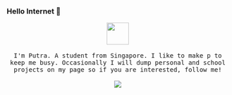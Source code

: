 ### Hello Internet 👋

<p align="center">
  <img src="https://www.adobe.com/content/dam/cc/us/en/creativecloud/design/discover/pixel-art/desktop/pixelart_P4a_438x450.gif" width="50px" height="50px">
  <br><br>
  <samp>
I'm Putra. A student from Singapore. I like to make p to keep me busy. Occasionally I will dump personal and school projects on my page so if you are interested, follow me!
  </samp>
<br><br>
    <img src="https://visitor-badge.glitch.me/badge?page_id=aliffputra" <img src="https://img.shields.io/website?url=https%3A%2F%2Faliffputra.github.io%2F">
</p>

<!---
- 👋 Hi, I’m @AliffPutra
- 👀 I’m interested in ...
- 🌱 I’m currently learning ...
- 💞️ I’m looking to collaborate on ...
- 📫 How to reach me ...

AliffPutra/AliffPutra is a ✨ special ✨ repository because its `README.md` (this file) appears on your GitHub profile.
You can click the Preview link to take a look at your changes.
--->
